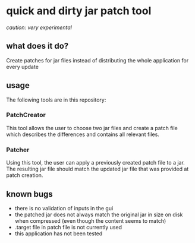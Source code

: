 # quick and dirty jar patch tool
*caution: very experimental*  
## what does it do?
Create patches for jar files instead of distributing the whole application for every update

## usage
The following tools are in this repository:

### PatchCreator
This tool allows the user to choose two jar files and create a patch file which describes the differences and contains all relevant files.

### Patcher
Using this tool, the user can apply a previously created patch file to a jar. The resulting jar file should match the updated jar file that was provided at patch creation.

## known bugs
- there is no validation of inputs in the gui
- the patched jar does not always match the original jar in size on disk when compressed (even though the content seems to match)
- .target file in patch file is not currently used
- this application has not been tested